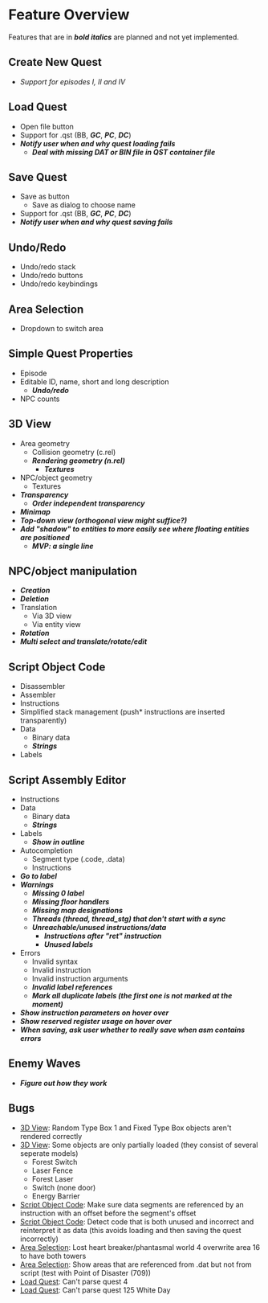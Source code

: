 # Feature Overview

Features that are in ***bold italics*** are planned and not yet implemented.

## Create New Quest

- *Support for episodes I, II and IV*

## Load Quest

- Open file button
- Support for .qst (BB, ***GC***, ***PC***, ***DC***)
- ***Notify user when and why quest loading fails***
  - ***Deal with missing DAT or BIN file in QST container file***

## Save Quest

- Save as button
  - Save as dialog to choose name
- Support for .qst (BB, ***GC***, ***PC***, ***DC***)
- ***Notify user when and why quest saving fails***

## Undo/Redo

- Undo/redo stack
- Undo/redo buttons
- Undo/redo keybindings

## Area Selection

- Dropdown to switch area

## Simple Quest Properties

- Episode
- Editable ID, name, short and long description
  - ***Undo/redo***
- NPC counts

## 3D View

- Area geometry
  - Collision geometry (c.rel)
  - ***Rendering geometry (n.rel)***
    - ***Textures***
- NPC/object geometry
  - Textures
- ***Transparency***
  - ***Order independent transparency***
- ***Minimap***
- ***Top-down view (orthogonal view might suffice?)***
- ***Add "shadow" to entities to more easily see where floating entities are positioned***
  - ***MVP: a single line***

## NPC/object manipulation

- ***Creation***
- ***Deletion***
- Translation
  - Via 3D view
  - Via entity view
- ***Rotation***
- ***Multi select and translate/rotate/edit***

## Script Object Code

- Disassembler
- Assembler
- Instructions
- Simplified stack management (push* instructions are inserted transparently)
- Data
  - Binary data
  - ***Strings***
- Labels

## Script Assembly Editor

- Instructions
- Data
  - Binary data
  - ***Strings***
- Labels
  - ***Show in outline***
- Autocompletion
  - Segment type (.code, .data)
  - Instructions
- ***Go to label***
- ***Warnings***
  - ***Missing 0 label***
  - ***Missing floor handlers***
  - ***Missing map designations***
  - ***Threads (thread, thread_stg) that don't start with a sync***
  - ***Unreachable/unused instructions/data***
    - ***Instructions after "ret" instruction***
    - ***Unused labels***
- Errors
  - Invalid syntax
  - Invalid instruction
  - Invalid instruction arguments
  - ***Invalid label references***
  - ***Mark all duplicate labels (the first one is not marked at the moment)***
- ***Show instruction parameters on hover over***
- ***Show reserved register usage on hover over***
- ***When saving, ask user whether to really save when asm contains errors***

## Enemy Waves

- ***Figure out how they work***

## Bugs

- [3D View](#3d-view): Random Type Box 1 and Fixed Type Box objects aren't rendered correctly
- [3D View](#3d-view): Some objects are only partially loaded (they consist of several seperate models)
  - Forest Switch
  - Laser Fence
  - Forest Laser
  - Switch (none door)
  - Energy Barrier
- [Script Object Code](#script-object-code): Make sure data segments are referenced by an instruction with an offset before the segment's offset
- [Script Object Code](#script-object-code): Detect code that is both unused and incorrect and reinterpret it as data (this avoids loading and then saving the quest incorrectly)
- [Area Selection](#area-selection): Lost heart breaker/phantasmal world 4 overwrite area 16 to have both towers
- [Area Selection](#area-selection): Show areas that are referenced from .dat but not from script (test with Point of Disaster (709))
- [Load Quest](#load-quest): Can't parse quest 4
- [Load Quest](#load-quest): Can't parse quest 125 White Day
